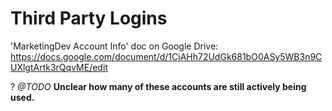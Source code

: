 # Third Party Logins

'MarketingDev Account Info' doc on Google Drive: https://docs.google.com/document/d/1CjAHh72UdGk681bO0ASy5WB3n9CUXlgtArtk3rQqvME/edit

? *@TODO* **Unclear how many of these accounts are still actively being used.**
